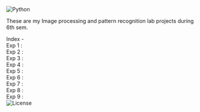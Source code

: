 ![Python](https://img.shields.io/badge/Python-3.8-blue)  
  
These are my Image processing and pattern recognition lab projects during 6th sem.  

Index -  
Exp 1 :  
Exp 2 :  
Exp 3 :  
Exp 4 :  
Exp 5 :  
Exp 6 :  
Exp 7 :  
Exp 8 :  
Exp 9 :  
![License](https://img.shields.io/badge/License-MIT-green)
